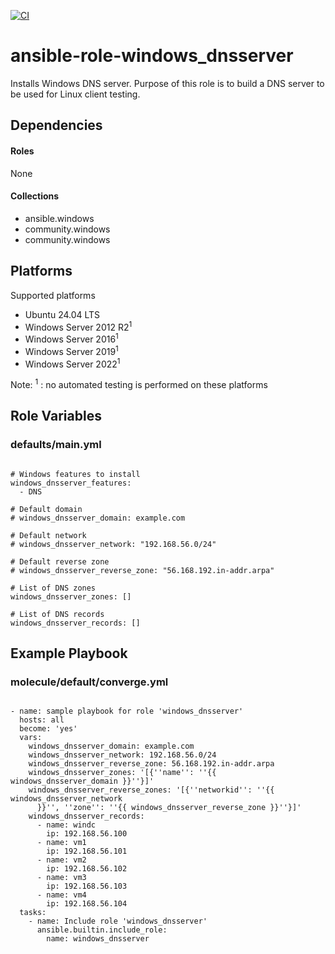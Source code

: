 [![CI](https://github.com/de-it-krachten/ansible-role-windows_dnsserver/workflows/CI/badge.svg?event=push)](https://github.com/de-it-krachten/ansible-role-windows_dnsserver/actions?query=workflow%3ACI)


# ansible-role-windows_dnsserver

Installs Windows DNS server.
Purpose of this role is to build a DNS server to be used for Linux client testing.



## Dependencies

#### Roles
None

#### Collections
- ansible.windows
- community.windows
- community.windows

## Platforms

Supported platforms

- Ubuntu 24.04 LTS
- Windows Server 2012 R2<sup>1</sup>
- Windows Server 2016<sup>1</sup>
- Windows Server 2019<sup>1</sup>
- Windows Server 2022<sup>1</sup>

Note:
<sup>1</sup> : no automated testing is performed on these platforms

## Role Variables
### defaults/main.yml
<pre><code>
# Windows features to install
windows_dnsserver_features:
  - DNS

# Default domain
# windows_dnsserver_domain: example.com

# Default network
# windows_dnsserver_network: "192.168.56.0/24"

# Default reverse zone
# windows_dnsserver_reverse_zone: "56.168.192.in-addr.arpa"

# List of DNS zones
windows_dnsserver_zones: []

# List of DNS records
windows_dnsserver_records: []
</pre></code>




## Example Playbook
### molecule/default/converge.yml
<pre><code>
- name: sample playbook for role 'windows_dnsserver'
  hosts: all
  become: 'yes'
  vars:
    windows_dnsserver_domain: example.com
    windows_dnsserver_network: 192.168.56.0/24
    windows_dnsserver_reverse_zone: 56.168.192.in-addr.arpa
    windows_dnsserver_zones: '[{''name'': ''{{ windows_dnsserver_domain }}''}]'
    windows_dnsserver_reverse_zones: '[{''networkid'': ''{{ windows_dnsserver_network
      }}'', ''zone'': ''{{ windows_dnsserver_reverse_zone }}''}]'
    windows_dnsserver_records:
      - name: windc
        ip: 192.168.56.100
      - name: vm1
        ip: 192.168.56.101
      - name: vm2
        ip: 192.168.56.102
      - name: vm3
        ip: 192.168.56.103
      - name: vm4
        ip: 192.168.56.104
  tasks:
    - name: Include role 'windows_dnsserver'
      ansible.builtin.include_role:
        name: windows_dnsserver
</pre></code>
